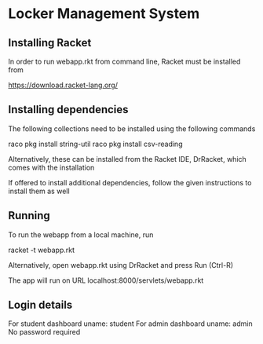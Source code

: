 # Locker Management System

## Installing Racket
In order to run webapp.rkt from command line, Racket must be installed from

https://download.racket-lang.org/

## Installing dependencies
The following collections need to be installed using the following commands

raco pkg install string-util
raco pkg install csv-reading

Alternatively, these can be installed from the Racket IDE, DrRacket, which comes with the installation

If offered to install additional dependencies, follow the given instructions to install them as well

## Running
To run the webapp from a local machine, run

racket -t webapp.rkt

Alternatively, open webapp.rkt using DrRacket and press Run (Ctrl-R)

The app will run on URL localhost:8000/servlets/webapp.rkt

## Login details
For student dashboard uname: student
For admin dashboard uname: admin
No password required
